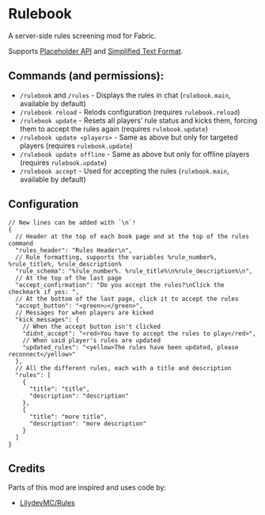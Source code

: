 # Rulebook
A server-side rules screening mod for Fabric.

Supports [Placeholder API](https://placeholders.pb4.eu/user/general/) and [Simplified Text Format](https://placeholders.pb4.eu/user/text-format/).

## Commands (and permissions):
- `/rulebook` and `/rules` - Displays the rules in chat (`rulebook.main`, available by default)
- `/rulebook reload` - Relods configuration (requires `rulebook.reload`)
- `/rulebook update` - Resets all players' rule status and kicks them, forcing them to accept the rules again (requires `rulebook.update`)
- `/rulebook update <players>` - Same as above but only for targeted players (requires `rulebook.update`)
- `/rulebook update offline` - Same as above but only for offline players (requires `rulebook.update`)
- `/rulebook accept` - Used for accepting the rules (`rulebook.main`, available by default)

## Configuration
```json5
// New lines can be added with `\n`!
{
  // Header at the top of each book page and at the top of the rules command
  "rules_header": "Rules Header\n",
  // Rule formatting, supports the variables %rule_number%, %rule_title%, %rule_description%
  "rule_schema": "%rule_number%. %rule_title%\n%rule_description%\n",
  // At the top of the last page
  "accept_confirmation": "Do you accept the rules?\nClick the checkmark if yes: ",
  // At the bottom of the last page, click it to accept the rules
  "accept_button": "<green>☑</green>",
  // Messages for when players are kicked
  "kick_messages": {
    // When the accept button isn't clicked
    "didnt_accept": "<red>You have to accept the rules to play</red>",
    // When said player's rules are updated
    "updated_rules": "<yellow>The rules have been updated, please reconnect</yellow>"
  },
  // All the different rules, each with a title and description
  "rules": [
    {
      "title": "title",
      "description": "description"
    },
    {
      "title": "more title",
      "description": "more description"
    }
  ]
}
```

## Credits
Parts of this mod are inspired and uses code by:
- [LilydevMC/Rules](https://github.com/LilydevMC/Rules)